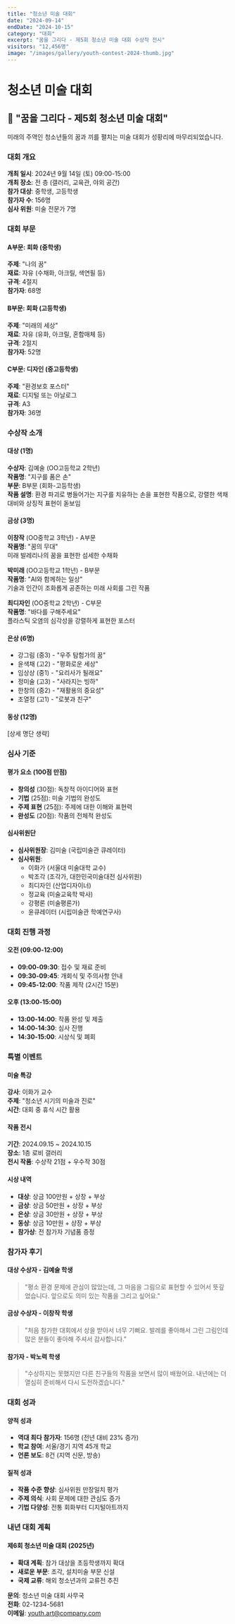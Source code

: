 ```yaml
---
title: "청소년 미술 대회"
date: "2024-09-14"
endDate: "2024-10-15"
category: "대회"
excerpt: "꿈을 그리다 - 제5회 청소년 미술 대회 수상작 전시"
visitors: "12,456명"
image: "/images/gallery/youth-contest-2024-thumb.jpg"
---
```


# 청소년 미술 대회

## 🎨 "꿈을 그리다 - 제5회 청소년 미술 대회"

미래의 주역인 청소년들의 꿈과 끼를 펼치는 미술 대회가 성황리에 마무리되었습니다.

### 대회 개요

**개최 일시**: 2024년 9월 14일 (토) 09:00-15:00  
**개최 장소**: 전 층 (갤러리, 교육관, 야외 공간)  
**참가 대상**: 중학생, 고등학생  
**참가자 수**: 156명  
**심사 위원**: 미술 전문가 7명

### 대회 부문

#### A부문: 회화 (중학생)
**주제**: "나의 꿈"  
**재료**: 자유 (수채화, 아크릴, 색연필 등)  
**규격**: 4절지  
**참가자**: 68명

#### B부문: 회화 (고등학생)
**주제**: "미래의 세상"  
**재료**: 자유 (유화, 아크릴, 혼합매체 등)  
**규격**: 2절지  
**참가자**: 52명

#### C부문: 디자인 (중고등학생)
**주제**: "환경보호 포스터"  
**재료**: 디지털 또는 아날로그  
**규격**: A3  
**참가자**: 36명

### 수상작 소개

#### 대상 (1명)
**수상자**: 김예술 (OO고등학교 2학년)  
**작품명**: "지구를 품은 손"  
**부문**: B부문 (회화-고등학생)  
**작품 설명**: 환경 파괴로 병들어가는 지구를 치유하는 손을 표현한 작품으로, 강렬한 색채 대비와 상징적 표현이 돋보임

#### 금상 (3명)

**이창작** (OO중학교 3학년) - A부문  
**작품명**: "꿈의 무대"  
미래 발레리나의 꿈을 표현한 섬세한 수채화

**박미래** (OO고등학교 1학년) - B부문  
**작품명**: "AI와 함께하는 일상"  
기술과 인간이 조화롭게 공존하는 미래 사회를 그린 작품

**최디자인** (OO중학교 2학년) - C부문  
**작품명**: "바다를 구해주세요"  
플라스틱 오염의 심각성을 강렬하게 표현한 포스터

#### 은상 (6명)
- 강그림 (중3) - "우주 탐험가의 꿈"
- 윤색채 (고2) - "평화로운 세상"
- 임상상 (중1) - "요리사가 될래요"
- 정미술 (고3) - "사라지는 빙하"
- 한창의 (중2) - "재활용의 중요성"
- 조열정 (고1) - "로봇과 친구"

#### 동상 (12명)
[상세 명단 생략]

### 심사 기준

#### 평가 요소 (100점 만점)
- **창의성** (30점): 독창적 아이디어와 표현
- **기법** (25점): 미술 기법의 완성도
- **주제 표현** (25점): 주제에 대한 이해와 표현력
- **완성도** (20점): 작품의 전체적 완성도

#### 심사위원단
- **심사위원장**: 김미술 (국립미술관 큐레이터)
- **심사위원**: 
  - 이화가 (서울대 미술대학 교수)
  - 박조각 (조각가, 대한민국미술대전 심사위원)
  - 최디자인 (산업디자이너)
  - 정교육 (미술교육학 박사)
  - 강평론 (미술평론가)
  - 윤큐레이터 (시립미술관 학예연구사)

### 대회 진행 과정

#### 오전 (09:00-12:00)
- **09:00-09:30**: 접수 및 재료 준비
- **09:30-09:45**: 개회식 및 주의사항 안내
- **09:45-12:00**: 작품 제작 (2시간 15분)

#### 오후 (13:00-15:00)
- **13:00-14:00**: 작품 완성 및 제출
- **14:00-14:30**: 심사 진행
- **14:30-15:00**: 시상식 및 폐회

### 특별 이벤트

#### 미술 특강
**강사**: 이화가 교수  
**주제**: "청소년 시기의 미술과 진로"  
**시간**: 대회 중 휴식 시간 활용

#### 작품 전시
**기간**: 2024.09.15 ~ 2024.10.15  
**장소**: 1층 로비 갤러리  
**전시 작품**: 수상작 21점 + 우수작 30점

#### 시상 내역
- **대상**: 상금 100만원 + 상장 + 부상
- **금상**: 상금 50만원 + 상장 + 부상
- **은상**: 상금 30만원 + 상장 + 부상
- **동상**: 상금 10만원 + 상장 + 부상
- **참가상**: 전 참가자 기념품 증정

### 참가자 후기

#### 대상 수상자 - 김예술 학생
> "평소 환경 문제에 관심이 많았는데, 그 마음을 그림으로 표현할 수 있어서 뜻깊었습니다. 앞으로도 의미 있는 작품을 그리고 싶어요."

#### 금상 수상자 - 이창작 학생  
> "처음 참가한 대회에서 상을 받아서 너무 기뻐요. 발레를 좋아해서 그린 그림인데 많은 분들이 좋아해 주셔서 감사합니다."

#### 참가자 - 박노력 학생
> "수상하지는 못했지만 다른 친구들의 작품을 보면서 많이 배웠어요. 내년에는 더 열심히 준비해서 다시 도전하겠습니다."

### 대회 성과

#### 양적 성과
- **역대 최다 참가자**: 156명 (전년 대비 23% 증가)
- **학교 참여**: 서울/경기 지역 45개 학교
- **언론 보도**: 8건 (지역 신문, 방송)

#### 질적 성과
- **작품 수준 향상**: 심사위원 만장일치 평가
- **주제 의식**: 사회 문제에 대한 관심도 증가
- **기법 다양성**: 전통 회화부터 디지털아트까지

### 내년 대회 계획

#### 제6회 청소년 미술 대회 (2025년)
- **확대 계획**: 참가 대상을 초등학생까지 확대
- **새로운 부문**: 조각, 설치미술 부문 신설
- **국제 교류**: 해외 청소년과의 교류전 추진

**문의**: 청소년 미술 대회 사무국  
**전화**: 02-1234-5681  
**이메일**: youth.art@company.com
